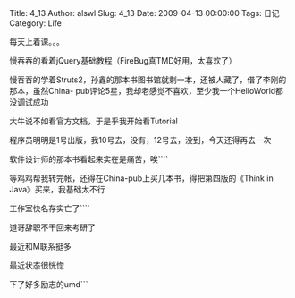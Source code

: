 Title: 4_13
Author: alswl
Slug: 4_13
Date: 2009-04-13 00:00:00
Tags: 日记
Category: Life

每天上着课。。。

慢吞吞的看着jQuery基础教程（FireBug真TMD好用，太喜欢了）

慢吞吞的学着Struts2，孙鑫的那本书图书馆就剩一本，还被人藏了，借了李刚的那本，虽然China-
pub评论5星，我却老感觉不喜欢，至少我一个HelloWorld都没调试成功

大牛说不如看官方文档，于是乎我开始看Tutorial

程序员明明是1号出版，我10号去，没有，12号去，没到，今天还得再去一次

软件设计师的那本书看起来实在是痛苦，唉````

等鸡鸡帮我转完帐，还得在China-pub上买几本书，得把第四版的《Think in Java》买来，我基础太不行

工作室快名存实亡了````

道哥辞职不干回来考研了

最近和M联系挺多

最近状态很恍惚

下了好多励志的umd```

